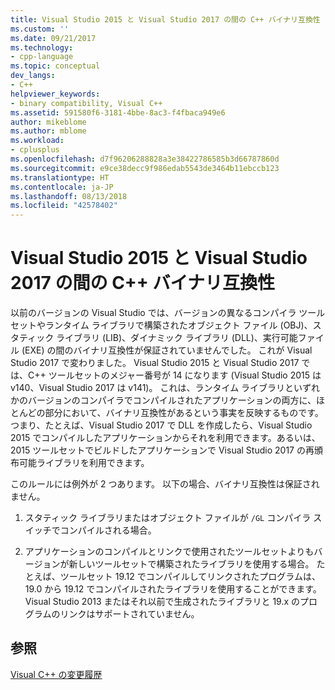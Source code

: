 ```yaml
---
title: Visual Studio 2015 と Visual Studio 2017 の間の C++ バイナリ互換性 | Microsoft Docs
ms.custom: ''
ms.date: 09/21/2017
ms.technology:
- cpp-language
ms.topic: conceptual
dev_langs:
- C++
helpviewer_keywords:
- binary compatibility, Visual C++
ms.assetid: 591580f6-3181-4bbe-8ac3-f4fbaca949e6
author: mikeblome
ms.author: mblome
ms.workload:
- cplusplus
ms.openlocfilehash: d7f96206288828a3e38422786585b3d66787860d
ms.sourcegitcommit: e9ce38decc9f986edab5543de3464b11ebccb123
ms.translationtype: HT
ms.contentlocale: ja-JP
ms.lasthandoff: 08/13/2018
ms.locfileid: "42578402"
---
```

# <a name="c-binary-compatibility-between-visual-studio-2015-and-visual-studio-2017"></a>Visual Studio 2015 と Visual Studio 2017 の間の C++ バイナリ互換性

以前のバージョンの Visual Studio では、バージョンの異なるコンパイラ ツールセットやランタイム ライブラリで構築されたオブジェクト ファイル (OBJ)、スタティック ライブラリ (LIB)、ダイナミック ライブラリ (DLL)、実行可能ファイル (EXE) の間のバイナリ互換性が保証されていませんでした。 これが Visual Studio 2017 で変わりました。 Visual Studio 2015 と Visual Studio 2017 では、C++ ツールセットのメジャー番号が 14 になります (Visual Studio 2015 は v140、Visual Studio 2017 は v141)。 これは、ランタイム ライブラリといずれかのバージョンのコンパイラでコンパイルされたアプリケーションの両方に、ほとんどの部分において、バイナリ互換性があるという事実を反映するものです。 つまり、たとえば、Visual Studio 2017 で DLL を作成したら、Visual Studio 2015 でコンパイルしたアプリケーションからそれを利用できます。あるいは、2015 ツールセットでビルドしたアプリケーションで Visual Studio 2017 の再頒布可能ライブラリを利用できます。  

このルールには例外が 2 つあります。 以下の場合、バイナリ互換性は保証されません。  

1. スタティック ライブラリまたはオブジェクト ファイルが `/GL` コンパイラ スイッチでコンパイルされる場合。  

2. アプリケーションのコンパイルとリンクで使用されたツールセットよりもバージョンが新しいツールセットで構築されたライブラリを使用する場合。 たとえば、ツールセット 19.12 でコンパイルしてリンクされたプログラムは、19.0 から 19.12 でコンパイルされたライブラリを使用することができます。 Visual Studio 2013 またはそれ以前で生成されたライブラリと 19.x のプログラムのリンクはサポートされていません。

## <a name="see-also"></a>参照  

[Visual C++ の変更履歴](..\porting\visual-cpp-change-history-2003-2015.md)